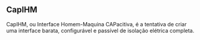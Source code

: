 ## CapIHM
CapIHM, ou Interface Homem-Maquina CAPacitiva, é a tentativa de criar uma interface barata, configurável e passível de isolação elétrica completa.